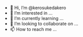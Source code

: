 - 👋 Hi, I’m @kerosukedakero
- 👀 I’m interested in ...
- 🌱 I’m currently learning ...
- 💞️ I’m looking to collaborate on ...
- 📫 How to reach me ...

<!---
kerosukedakero/kerosukedakero is a ✨ special ✨ repository because its `README.md` (this file) appears on your GitHub profile.
You can click the Preview link to take a look at your changes.
--->
